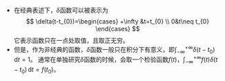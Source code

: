 - 在经典表述下，$\delta$函数可以被表示为 $$
\delta(t-t_{0})=\begin{cases}
+\infty &t=t_{0} \\
0&t\neq t_{0}
\end{cases}
$$它表示函数只在一点处取值，且取正无穷。
-  但是，作为非经典的函数，$\delta$函数一般只在积分下有意义，即$\int _{-\infty}^{+\infty}\delta(t-t_{0}) \, \mathrm{d}t=1$。
	通常在单独研究$\delta$函数的时候，会取一个检验函数$f(t)$，$\int _{-\infty}^{+\infty}f(t)\delta(t-t_{0}) \, \mathrm{d}t=f(t_{0})$。
